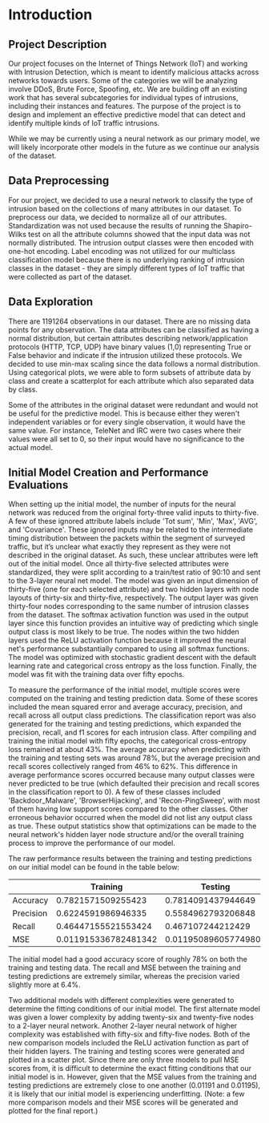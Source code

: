 # Introduction
## Project Description

Our project focuses on the Internet of Things Network (IoT) and working with Intrusion Detection, which is meant to identify malicious attacks across networks towards users. Some of the categories we will be analyzing involve DDoS, Brute Force, Spoofing, etc. We are building off an existing work that has several subcategories for individual types of intrusions, including their instances and features. The purpose of the project is to design and implement an effective predictive model that can detect and identify multiple kinds of IoT traffic intrusions. 

While we may be currently using a neural network as our primary model, we will likely incorporate other models in the future as we continue our analysis of the dataset.

## Data Preprocessing

For our project, we decided to use a neural network to classify the type of intrusion based on the collections of many attributes in our dataset. To preprocess our data, we decided to normalize all of our attributes. Standardization was not used because the results of running the Shapiro-Wilks test on all the attribute columns showed that the input data was not normally distributed. The intrusion output classes were then encoded with one-hot encoding. Label encoding was not utilized for our multiclass classification model because there is no underlying ranking of intrusion classes in the dataset - they are simply different types of IoT traffic that were collected as part of the dataset.

## Data Exploration

There are 1191264 observations in our dataset. There are no missing data points for any observation. The data attributes can be classified as having a normal distribution, but certain attributes describing network/application protocols (HTTP, TCP, UDP) have binary values (1,0) representing True or False behavior and indicate if the intrusion utilized these protocols. We decided to use min-max scaling since the data follows a normal distribution. Using categorical plots, we were able to form subsets of attribute data by class and create a scatterplot for each attribute which also separated data by class.

Some of the attributes in the original dataset were redundant and would not be useful for the predictive model. This is because either they weren't independent variables or for every single observation, it would have the same value. For instance, TeleNet and IRC were two cases where their values were all set to 0, so their input would have no significance to the actual model.

## Initial Model Creation and Performance Evaluations

When setting up the initial model, the number of inputs for the neural network was reduced from the original forty-three valid inputs to thirty-five. A few of these ignored attribute labels include 'Tot sum', 'Min', 'Max', 'AVG', and 'Covariance'. These ignored inputs may be related to the intermediate timing distribution between the packets within the segment of surveyed traffic, but it’s unclear what exactly they represent as they were not described in the original dataset. As such, these unclear attributes were left out of the initial model. Once all thirty-five selected attributes were standardized, they were split according to a train/test ratio of 90:10 and sent to the 3-layer neural net model. The model was given an input dimension of thirty-five (one for each selected attribute) and two hidden layers with node layouts of thirty-six and thirty-five, respectively. The output layer was given thirty-four nodes corresponding to the same number of intrusion classes from the dataset. The softmax activation function was used in the output layer since this function provides an intuitive way of predicting which single output class is most likely to be true. The nodes within the two hidden layers used the ReLU activation function because it improved the neural net's performance substantially compared to using all softmax functions. The model was optimized with stochastic gradient descent with the default learning rate and categorical cross entropy as the loss function. Finally, the model was fit with the training data over fifty epochs. 

To measure the performance of the initial model, multiple scores were computed on the training and testing prediction data. Some of these scores included the mean squared error and average accuracy, precision, and recall across all output class predictions. The classification report was also generated for the training and testing predictions, which expanded the precision, recall, and f1 scores for each intrusion class. After compiling and training the initial model with fifty epochs, the categorical cross-entropy loss remained at about 43%. The average accuracy when predicting with the training and testing sets was around 78%, but the average precision and recall scores collectively ranged from 46% to 62%. This difference in average performance scores occurred because many output classes were never predicted to be true (which defaulted their precision and recall scores in the classification report to 0). A few of these classes included 'Backdoor_Malware', 'BrowserHijacking', and 'Recon-PingSweep', with most of them having low support scores compared to the other classes. Other erroneous behavior occurred when the model did not list any output class as true. These output statistics show that optimizations can be made to the neural network's hidden layer node structure and/or the overall training process to improve the performance of our model.

The raw performance results between the training and testing predictions on our initial model can be found in the table below:

|           | Training             | Testing              | Training - Testing    |
|-----------|----------------------|----------------------|-----------------------|
| Accuracy  | 0.7821571509255423   | 0.7814091437944649   | 0.000748007131078032  |
| Precision | 0.6224591986946335   | 0.5584962793206848   | 0.0639629193739489    |
| Recall    | 0.46447155521553424  | 0.467107244212429    | -0.00263568899689498  |
| MSE       | 0.011915336782481342 | 0.011950896057749807 | -0.0000355592752685   |

The initial model had a good accuracy score of roughly 78% on both the training and testing data. The recall and MSE between the training and testing predictions are extremely similar, whereas the precision varied slightly more at 6.4%. 

Two additional models with different complexities were generated to determine the fitting conditions of our initial model. The first alternate model was given a lower complexity by adding twenty-six and twenty-five nodes to a 2-layer neural network. Another 2-layer neural network of higher complexity was established with fifty-six and fifty-five nodes. Both of the new comparison models included the ReLU activation function as part of their hidden layers. The training and testing scores were generated and plotted in a scatter plot. Since there are only three models to pull MSE scores from, it is difficult to determine the exact fitting conditions that our initial model is in. However, given that the MSE values from the training and testing predictions are extremely close to one another (0.01191 and 0.01195), it is likely that our initial model is experiencing underfitting. (Note: a few more comparison models and their MSE scores will be generated and plotted for the final report.)

